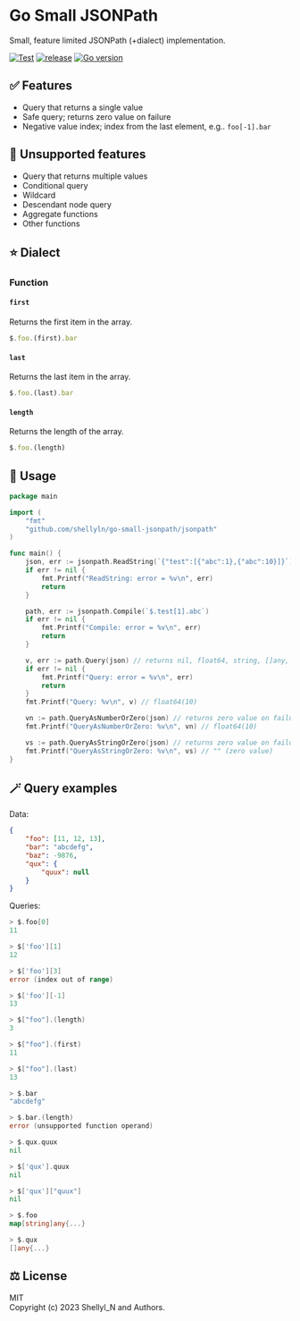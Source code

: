 # Go Small JSONPath
Small, feature limited JSONPath (+dialect) implementation.

[![Test](https://github.com/shellyln/go-small-jsonpath/actions/workflows/test.yml/badge.svg)](https://github.com/shellyln/go-small-jsonpath/actions/workflows/test.yml)
[![release](https://img.shields.io/github/v/release/shellyln/go-small-jsonpath)](https://github.com/shellyln/go-small-jsonpath/releases)
[![Go version](https://img.shields.io/github/go-mod/go-version/shellyln/go-small-jsonpath)](https://github.com/shellyln/go-small-jsonpath)

## ✅ Features
+ Query that returns a single value
+ Safe query; returns zero value on failure
+ Negative value index; index from the last element, e.g.. `foo[-1].bar`

## 🛑 Unsupported features
+ Query that returns multiple values
+ Conditional query
+ Wildcard
+ Descendant node query
+ Aggregate functions
+ Other functions

## ⭐ Dialect
### Function

#### **`first`**

Returns the first item in the array.
```js
$.foo.(first).bar
```

#### **`last`**

Returns the last item in the array.
```js
$.foo.(last).bar
```

#### **`length`**

Returns the length of the array.
```js
$.foo.(length)
```

## 🚀 Usage

```go
package main

import (
	"fmt"
	"github.com/shellyln/go-small-jsonpath/jsonpath"
)

func main() {
    json, err := jsonpath.ReadString(`{"test":[{"abc":1},{"abc":10}]}`)
    if err != nil {
        fmt.Printf("ReadString: error = %v\n", err)
        return
    }

    path, err := jsonpath.Compile(`$.test[1].abc`)
    if err != nil {
        fmt.Printf("Compile: error = %v\n", err)
        return
    }

    v, err := path.Query(json) // returns nil, float64, string, []any, map[string]any
    if err != nil {
        fmt.Printf("Query: error = %v\n", err)
        return
    }
    fmt.Printf("Query: %v\n", v) // float64(10)

    vn := path.QueryAsNumberOrZero(json) // returns zero value on failure
    fmt.Printf("QueryAsNumberOrZero: %v\n", vn) // float64(10)

    vs := path.QueryAsStringOrZero(json) // returns zero value on failure
    fmt.Printf("QueryAsStringOrZero: %v\n", vs) // "" (zero value)
}
```

## 🪄 Query examples

Data:
```json
{
    "foo": [11, 12, 13],
    "bar": "abcdefg",
    "baz": -9876,
    "qux": {
        "quux": null
    }
}
```

Queries:
```go
> $.foo[0]
11

> $['foo'][1]
12

> $['foo'][3]
error (index out of range)

> $['foo'][-1]
13

> $["foo"].(length)
3

> $["foo"].(first)
11

> $["foo"].(last)
13

> $.bar
"abcdefg"

> $.bar.(length)
error (unsupported function operand)

> $.qux.quux
nil

> $['qux'].quux
nil

> $['qux']["quux"]
nil

> $.foo
map[string]any{...}

> $.qux
[]any{...}
```

## ⚖️ License

MIT  
Copyright (c) 2023 Shellyl_N and Authors.
